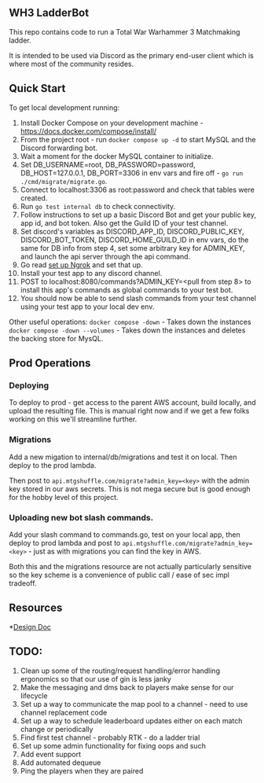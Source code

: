 ## WH3 LadderBot

This repo contains code to run a Total War Warhammer 3 Matchmaking ladder.

It is intended to be used via Discord as the primary  end-user client which is where most of the community resides.

## Quick Start

To get local development running:

1. Install Docker Compose on your development machine - https://docs.docker.com/compose/install/
2. From the project root - run `docker compose up -d` to start MySQL and the Discord forwarding bot.
3. Wait a moment for the docker MySQL container to initialize.
4. Set DB_USERNAME=root, DB_PASSWORD=password, DB_HOST=127.0.0.1, DB_PORT=3306 in env vars and fire off - `go run ./cmd/migrate/migrate.go`.
5. Connect to localhost:3306 as root:password and check that tables were created.
6. Run `go test internal db` to check connectivity.
7. Follow instructions to set up a basic Discord Bot and get your public key, app id, and bot token. Also get the Guild ID of your test channel.
8. Set discord's variables as DISCORD_APP_ID, DISCORD_PUBLIC_KEY, DISCORD_BOT_TOKEN, DISCORD_HOME_GUILD_ID in env vars, do the same for DB info from step 4, set some arbitrary key for ADMIN_KEY, and launch the api server through the api command.
9. Go read [set up Ngrok](https://github.com/discord/discord-example-app#set-up-interactivity) and set that up.
10. Install your test app to any discord channel.
11. POST to localhost:8080/commands?ADMIN_KEY=<pull from step 8> to install this app's commands as global commands to your test bot.
12. You should now be able to send slash commands from your test channel using your test app to your local dev env.

Other useful operations:
`docker compose -down` - Takes down the instances
`docker compose -down --volumes` - Takes down the instances and deletes the backing store for MysQL.

## Prod Operations

### Deploying
To deploy to prod - get access to the parent AWS account, build locally, and upload the resulting file. This is manual
right now and if we get a few folks working on this we'll streamline further.

### Migrations
Add a new migation to internal/db/migrations and test it on local. Then deploy to the prod lambda.

Then post to `api.mtgshuffle.com/migrate?admin_key=<key>` with the admin key stored in our aws secrets. This is not mega
secure but is good enough for the hobby level of this project.

### Uploading new bot slash commands.
Add your slash command to commands.go, test on your local app, then deploy to prod lambda and post to 
`api.mtgshuffle.com/migrate?admin_key=<key>` - just as with migrations you can find the key in AWS.

Both this and the migrations resource are not actually particularly sensitive so the key scheme is a convenience of
public call / ease of sec impl tradeoff.

## Resources
*[Design Doc](https://docs.google.com/document/d/11ivp-l3DZtG7wLEwbGDa3vjmKztld-1AUIIneHfWqaE/edit?usp=sharing)

## TODO:
1. Clean up some of the routing/request handling/error handling ergonomics so that our use of gin is less janky
2. Make the messaging and dms back to players make sense for our lifecycle
3. Set up a way to communicate the map pool to a channel - need to use channel replacement code
4. Set up a way to schedule leaderboard updates either on each match change or periodically
5. Find first test channel - probably RTK - do a ladder trial
6. Set up some admin functionality for fixing oops and such
7. Add event support
8. Add automated dequeue
9. Ping the players when they are paired